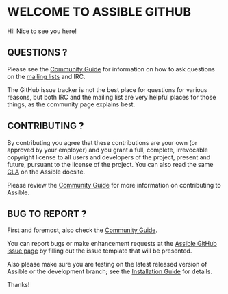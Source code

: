# WELCOME TO ASSIBLE GITHUB

Hi! Nice to see you here!

## QUESTIONS ?

Please see the [Community Guide](https://docs.assible.com/assible/latest/community/index.html) for information on how to ask questions on the [mailing lists](https://docs.assible.com/assible/latest/community/communication.html#mailing-list-information) and IRC.

The GitHub issue tracker is not the best place for questions for various reasons, but both IRC and the mailing list are very helpful places for those things, as the community page explains best.

## CONTRIBUTING ?

By contributing you agree that these contributions are your own (or approved by your employer) and you grant a full, complete, irrevocable copyright license to all users and developers of the project, present and future, pursuant to the license of the project. You can also read the same [CLA](https://docs.assible.com/assible/latest/community/contributor_license_agreement.html) on the Assible docsite.

Please review the [Community Guide](https://docs.assible.com/assible/latest/community/index.html) for more information on contributing to Assible.

## BUG TO REPORT ?

First and foremost, also check the [Community Guide](https://docs.assible.com/assible/latest/community/index.html).

You can report bugs or make enhancement requests at the [Assible GitHub issue page](http://github.com/assible/assible/issues/new/choose) by filling out the issue template that will be presented.

Also please make sure you are testing on the latest released version of Assible or the development branch; see the [Installation Guide](https://docs.assible.com/assible/latest/installation_guide/intro_installation.html) for details.

Thanks!

